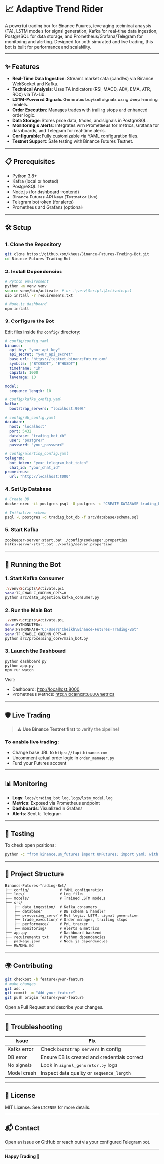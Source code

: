 # 📈 Adaptive Trend Rider

A powerful trading bot for Binance Futures, leveraging technical analysis (TA), LSTM models for signal generation, Kafka for real-time data ingestion, PostgreSQL for data storage, and Prometheus/Grafana/Telegram for monitoring and alerting. Designed for both simulated and live trading, this bot is built for performance and scalability.

---

## ✨ Features

* **Real-Time Data Ingestion**: Streams market data (candles) via Binance WebSocket and Kafka.
* **Technical Analysis**: Uses TA indicators (RSI, MACD, ADX, EMA, ATR, ROC) via TA-Lib.
* **LSTM-Powered Signals**: Generates buy/sell signals using deep learning models.
* **Order Execution**: Manages trades with trailing stops and enhanced order logic.
* **Data Storage**: Stores price data, trades, and signals in PostgreSQL.
* **Monitoring & Alerts**: Integrates with Prometheus for metrics, Grafana for dashboards, and Telegram for real-time alerts.
* **Configurable**: Fully customizable via YAML configuration files.
* **Testnet Support**: Safe testing with Binance Futures Testnet.

---

## 📋 Prerequisites

* Python 3.8+
* Kafka (local or hosted)
* PostgreSQL 16+
* Node.js (for dashboard frontend)
* Binance Futures API keys (Testnet or Live)
* Telegram bot token (for alerts)
* Prometheus and Grafana (optional)

---

## 🛠️ Setup

### 1. Clone the Repository

```bash
git clone https://github.com/kheus/Binance-Futures-Trading-Bot.git
cd Binance-Futures-Trading-Bot
```

### 2. Install Dependencies

```bash
# Python environment
python -m venv venv
source venv/bin/activate  # or .\venv\Scripts\Activate.ps1
pip install -r requirements.txt

# Node.js dashboard
npm install
```

### 3. Configure the Bot

Edit files inside the `config/` directory:

```yaml
# config/config.yaml
binance:
  api_key: "your_api_key"
  api_secret: "your_api_secret"
  base_url: "https://testnet.binancefuture.com"
  symbols: ["BTCUSDT", "ETHUSDT"]
  timeframe: "1h"
  capital: 1000
  leverage: 10

model:
  sequence_length: 10

# config/kafka_config.yaml
kafka:
  bootstrap_servers: "localhost:9092"

# config/db_config.yaml
database:
  host: "localhost"
  port: 5432
  database: "trading_bot_db"
  user: "postgres"
  password: "your_password"

# config/alerting_config.yaml
telegram:
  bot_token: "your_telegram_bot_token"
  chat_id: "your_chat_id"
prometheus:
  url: "http://localhost:8000"
```

### 4. Set Up Database

```bash
# Create DB
docker exec -it postgres psql -U postgres -c "CREATE DATABASE trading_bot_db"

# Initialize schema
psql -U postgres -d trading_bot_db -f src/database/schema.sql
```

### 5. Start Kafka

```bash
zookeeper-server-start.bat ./config/zookeeper.properties
kafka-server-start.bat ./config/server.properties
```

---

## 🚀 Running the Bot

### 1. Start Kafka Consumer

```bash
.\venv\Scripts\Activate.ps1
$env:TF_ENABLE_ONEDNN_OPTS=0
python src/data_ingestion/kafka_consumer.py
```

### 2. Run the Main Bot

```bash
.\venv\Scripts\Activate.ps1
$env:PYTHONUTF8=1
$env:PYTHONPATH="C:\Users\Cheikh\Binance-Futures-Trading-Bot"
$env:TF_ENABLE_ONEDNN_OPTS=0
python src/processing_core/main_bot.py
```

### 3. Launch the Dashboard

```bash
python dashboard.py
python app.py
npm run watch
```

Visit:

* Dashboard: [http://localhost:8000](http://localhost:8000)
* Prometheus Metrics: [http://localhost:8000/metrics](http://localhost:8000/metrics)

---

## 🛡️ Live Trading

> ⚠️ **Use Binance Testnet first** to verify the pipeline!

### To enable live trading:

* Change base URL to `https://fapi.binance.com`
* Uncomment actual order logic in `order_manager.py`
* Fund your Futures account

---

## 📊 Monitoring

* **Logs**: `logs/trading_bot.log`, `logs/lstm_model.log`
* **Metrics**: Exposed via Prometheus endpoint
* **Dashboards**: Visualized in Grafana
* **Alerts**: Sent to Telegram

---

## 🧪 Testing

To check open positions:

```bash
python -c "from binance.um_futures import UMFutures; import yaml; with open('config/config.yaml') as f: config = yaml.safe_load(f); client = UMFutures(key=config['binance']['api_key'], secret=config['binance']['api_secret'], base_url=config['binance']['base_url']); positions = client.get_position_information(); [print(f'{p['symbol']}: {p['positionAmt']} at {p['entryPrice']}') for p in positions if float(p['positionAmt']) != 0]"
```

---

## 📂 Project Structure

```
Binance-Futures-Trading-Bot/
├── config/              # YAML configuration
├── logs/                # Log files
├── models/              # Trained LSTM models
├── src/
│   ├── data_ingestion/  # Kafka consumers
│   ├── database/        # DB schema & handler
│   ├── processing_core/ # Bot logic, LSTM, signal generation
│   ├── trade_execution/ # Order manager, trailing stops
│   ├── performance/     # PnL tracker
│   ├── monitoring/      # Alerts & metrics
├── app.py               # Dashboard backend
├── requirements.txt     # Python dependencies
├── package.json         # Node.js dependencies
└── README.md
```

---

## 🌍 Contributing

```bash
git checkout -b feature/your-feature
# make changes
git add .
git commit -m "Add your feature"
git push origin feature/your-feature
```

Open a Pull Request and describe your changes.

---

## 🧯 Troubleshooting

| Issue       | Fix                                          |
| ----------- | -------------------------------------------- |
| Kafka error | Check `bootstrap_servers` in config          |
| DB error    | Ensure DB is created and credentials correct |
| No signals  | Look in `signal_generator.py` logs           |
| Model crash | Inspect data quality or `sequence_length`    |

---

## 📜 License

MIT License. See `LICENSE` for more details.

---

## 📬 Contact

Open an issue on GitHub or reach out via your configured Telegram bot.

---

**Happy Trading 🚀**
